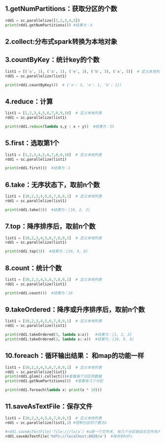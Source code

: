 
## 1.getNumPartitions：获取分区的个数
```python
rdd1 = sc.parallelize([1,2,3,4,5])
print(rdd1.getNumPartitions()) #结果为：4
```
## 2.collect:分布式spark转换为本地对象

## 3.countByKey：统计key的个数
```python
list1 = [('a', 1), ('a', 1), ('e', 3), ('b', 3), ('a', 5)]  # 定义本地列表
rdd1 = sc.parallelize(list1)

print(rdd1.countByKey())  # {'a': 3, 'e': 1, 'b': 1})
```
## 4.reduce：计算
```python
list1 = [1,2,3,4,5,6,7,8,9,10]  # 定义本地列表
rdd1 = sc.parallelize(list1)

print(rdd1.reduce(lambda x,y : x + y))  #结果为：55
```
## 5.first：选取第1个
```python
list1 = [1,2,3,4,5,6,7,8,9,10]  # 定义本地列表
rdd1 = sc.parallelize(list1)

print(rdd1.first())  #结果为：1
```
## 6.take：无序状态下，取前n个数
```python
list1 = [10,2,3,4,5,6,7,8,9,1]  # 定义本地列表
rdd1 = sc.parallelize(list1)

print(rdd1.take(3))  #结果为：[10, 2, 3]
```
## 7.top：降序排序后，取前n个数
```python
list1 = [10,2,3,4,5,6,7,8,9,1]  # 定义本地列表
rdd1 = sc.parallelize(list1)

print(rdd1.top(3))  #结果为：[10, 9, 8]
```
## 8.count：统计个数
```python
list1 = [10,2,3,4,5,6,7,8,9,1]  # 定义本地列表
rdd1 = sc.parallelize(list1)

print(rdd1.count())  #结果为：10
```
## 9.takeOrdered：降序或升序排序后，取前n个数
```python
list1 = [10,2,3,4,5,6,7,8,9,1]  # 定义本地列表
rdd1 = sc.parallelize(list1)

print(rdd1.takeOrdered(3, lambda x:x))   #结果为：[1, 2, 3]
print(rdd1.takeOrdered(3, lambda x:-x))  #结果为：[10, 9, 8]
```
## 10.foreach：循环输出结果： 和map的功能一样
```python
list1 = [10,2,3,4,5,6,7,8,9,1]  # 定义本地列表
rdd1 = sc.parallelize(list1)
print(rdd1.glom().collect())#查看每个分区的数据
print(rdd1.getNumPartitions())  #查看有几个分区

print(rdd1.foreach(lambda x: print(x * 10)))
```
## 11.saveAsTextFile：保存文件
```python
list1 = [10,2,3,4,5,6,7,8,9,1]  # 定义本地列表
rdd1 = sc.parallelize(list1,1) #控制分区的个数为1

#rdd1.saveAsTextFile('file:///lx/a') #a是一个文件夹, 有几个分区就会在文件夹内生成几个文件
rdd1.saveAsTextFile('hdfs://localhost:8020/a')  #保存到hdfs
```
